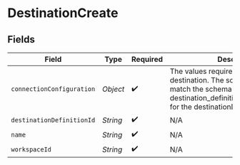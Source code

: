 # DestinationCreate


## Fields

| Field                                                                                                                                                                          | Type                                                                                                                                                                           | Required                                                                                                                                                                       | Description                                                                                                                                                                    |
| ------------------------------------------------------------------------------------------------------------------------------------------------------------------------------ | ------------------------------------------------------------------------------------------------------------------------------------------------------------------------------ | ------------------------------------------------------------------------------------------------------------------------------------------------------------------------------ | ------------------------------------------------------------------------------------------------------------------------------------------------------------------------------ |
| `connectionConfiguration`                                                                                                                                                      | *Object*                                                                                                                                                                       | :heavy_check_mark:                                                                                                                                                             | The values required to configure the destination. The schema for this must match the schema return by destination_definition_specifications/get for the destinationDefinition. |
| `destinationDefinitionId`                                                                                                                                                      | *String*                                                                                                                                                                       | :heavy_check_mark:                                                                                                                                                             | N/A                                                                                                                                                                            |
| `name`                                                                                                                                                                         | *String*                                                                                                                                                                       | :heavy_check_mark:                                                                                                                                                             | N/A                                                                                                                                                                            |
| `workspaceId`                                                                                                                                                                  | *String*                                                                                                                                                                       | :heavy_check_mark:                                                                                                                                                             | N/A                                                                                                                                                                            |